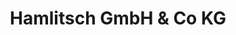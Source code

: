 ---
title: "Hamlitsch GmbH & Co KG"
url: /deutschlandsberg/hamlitsch-gmbh-und-co-kg/
shop: Allgemein
---